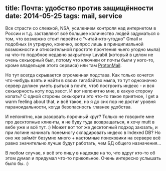 title: Почта: удобство против защищëнности
date: 2014-05-25
tags: mail, service
----
Все страсти со слежкой, NSA, усилением контроля над интернетом в России и
т.д. заставляют всë большее количество людей задуматься о том, что возможно
стоит перейти с "читай-кто-угодно" Gmail и подобных (я утрирую, конечно, вопрос
лишь в принципиальной возможности и относительной простоте прочтения чьего
угодно мыла) на что-то подобное недавно закрытому Lavabit (который в целом не
очень секьюрный был, потому что ключики от почты были у кого-то, кроме владельцев
этого сервиса) или там [ProtonMail](http://protonmail.ch).

Но тут всегда скрывается огроменная подстава. Как только хочется что-нибудь
взять и найти в своих гигабайтах мыла, то тут однозначно сервер должен уметь
рыться в почте, чтоб построить индекс - и вся секьюрность коту под хвост. И вот
непонятно мне, в какую сторону копать? С одной стороны секьюрити это что-то
такое приятное, I get a warm feeling about that, и всë такое, но я до сих пор не
достиг уровня параноидальности, когда безопасность главнее удобства.

И непонятно, как разорвать порочный круг? Только не говорите мне про десктопные
клиенты, я не буду туда возвращаться, я хочу mutt в вебе уже и всë тут. :) Может
вот тот же десктопный подход заюзать, и при логине начинать понемногу
складировать индекс в Indexed DB? Но оно же займëт безумно много + кастомные
поисковики на сервере всë равно значительно лучше будут работать, чем БД общего
назначения...

В любом случае, я всë это пишу в надежде на то, что вдруг кто-то об этом думал и
придумал что-то прикольное. Очень интересно услышать было бы. :)
